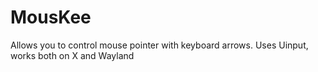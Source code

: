 # MousKee
Allows you to control mouse pointer with keyboard arrows. Uses Uinput, works both on X and Wayland
